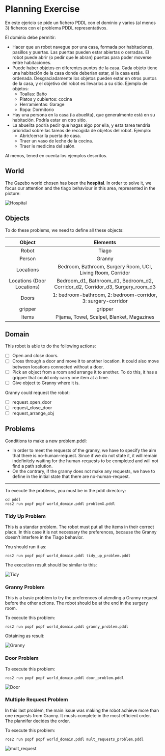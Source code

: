 # Planning Exercise

En este ejericio se pide un fichero PDDL con el dominio y varios (al menos 3) ficheros con el problema PDDL representativos.

El dominio debe permitir:
* Hacer que un robot navegue por una casa, formada por habitaciones, pasillos y puertas. Las puertas pueden estar abiertas o cerradas. El robot puede abrir (o pedir que le abran) puertas para poder moverse entre habitaciones.
* Puede haber objetos en diferentes puntos de la casa. Cada objeto tiene una habitación de la casa donde deberían estar, si la casa está ordenada. Desgraciadamente los objetos pueden estar en otros puntos de la casa, y el objetivo del robot es llevarlos a su sitio. Ejemplo de objetos:
  * Toallas: Baño
  * Platos y cubiertos: cocina
  * Herramientas: Garage
  * Ropa: Dormitorio
* Hay una persona en la casa (la abuelita), que generalmente está en su habitación. Podría estar en otro sitio.
* La abuelita podría pedir que hagas algo por ella, y esta tarea tendría prioridad sobre las tareas de recogida de objetos del robot. Ejemplo:
  * Abrir/cerrar la puerta de casa.
  * Traer un vaso de leche de la cocina.
  * Traer le medicina del salón.
  
 Al menos, tened en cuenta los ejemplos descritos.

## World
The Gazebo world chosen has been the  **hospital**. In order to solve it, we focus our attention and the tiago behaviour in this area, represented in the picture:

![Hospital](https://github.com/Docencia-fmrico/ejercicio-pddl-roscon/blob/main/resources/aws_hospital.jpg)

## Objects
To do these problems, we need to define all these objects:

| Object | Elements |
| :---:  | :---: |
| Robot | Tiago  |
| Person | Granny |
| Locations | Bedroom, Bathroom, Surgery Room, UCI, Living Room, Corridor |
| Locations (Door Locations) | Bedroom_d1, Bathroom_d1, Bedroom_d2, Corridor_d2, Corridor_d3, Surgery_room_d3 |
| Doors | 1: bedroom-bathroom, 2: bedroom-corridor, 3: surgery-corridor |
| gripper | gripper |
| Items | Pijama, Towel, Scalpel, Blanket, Magazines  |

## Domain
This robot is able to do the following actions:

- [ ] Open and close doors.
- [ ] Cross through a door and move it to another location. It could also move between locations connected without a door.
- [ ] Pick an object from a room and arrange it to another. To do this, it has a gripper that could only carry one item at a time.
- [ ] Give object to Granny where it is.

Granny could request the robot:
- [ ] request_open_door
- [ ] request_close_door
- [ ] request_arrange_obj

## Problems

Conditions to make a new problem.pddl:
- In order to meet the requests of the granny, we have to specify the aim that there is no-human-request. Since if we do not state it, it will remain indefinitely waiting for the human-requests to be completed and will not find a path solution.
- On the contrary, if the granny does not make any requests, we have to define in the initial state that there are no-human-request.

---- ----
To execute the problems, you must be in the pddl directory:
```
cd pddl
ros2 run popf popf world_domain.pddl problemX.pddl
```
### Tidy Up Problem

This is a standar problem. The robot must put all the items in their correct place. In this case it is not necessary the preferences, because the Granny doesn't interfere in the Tiago behavior.

You should run it as:

```
ros2 run popf popf world_domain.pddl tidy_up_problem.pddl
```

The execution result should be similar to this:

![Tidy](https://github.com/Docencia-fmrico/ejercicio-pddl-roscon/blob/main/resources/tidy_prob_exec.jpg)



### Granny Problem
This is a basic problem to try the preferences of atending a Granny request before the other actions. The robot should be at the end in the surgery room.

To execute this problem:

```
ros2 run popf popf world_domain.pddl granny_problem.pddl
```

Obtaining as result:

![Granny](https://github.com/Docencia-fmrico/ejercicio-pddl-roscon/blob/main/resources/granny_prob_exec.jpg)

### Door Problem

To execute this problem:

```
ros2 run popf popf world_domain.pddl door_problem.pddl
```

![Door](https://github.com/Docencia-fmrico/ejercicio-pddl-roscon/blob/Readme/resources/door_prob_exec.jpg)

### Multiple Request Problem

In this last problem, the main issue was making the robot achieve more than one requests from Granny. It musts complete in the most efficient order. The plannifer decides the order.

To execute this problem:

```
ros2 run popf popf world_domain.pddl mult_requests_problem.pddl
```

![mult_request](https://github.com/Docencia-fmrico/ejercicio-pddl-roscon/blob/main/resources/mult_prob_exec.jpg)

